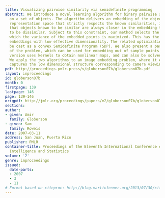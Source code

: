 ```yaml
---
title: Visualizing pairwise similarity via semidefinite programming
abstract: We introduce a novel learning algorithm for binary pairwise similarity measurements
  on a set of objects. The algorithm delivers an embedding of the objects into a vector
  representation space that strictly respects the known similarities, in the sense
  that objects known to be similar are always closer in the embedding than those known
  to be dissimilar. Subject to this constraint, our method selects the mapping in
  which the variance of the embedded points is maximized. This has the effect of favoring
  embeddings with low effective dimensionality. The related optimization problem can
  be cast as a convex Semidefinite Program (SDP). We also present a parametric version
  of the problem, which can be used for embedding out of sample points. The parametric
  version uses kernels to obtain nonlinear maps, and can also be solved using an SDP.
  We apply the two algorithms to an image embedding problem, where it effectively
  captures the low dimensional structure corresponding to camera viewing parameters.
pdf: http://proceedings.pmlr.press/v/globerson07b/globerson07b.pdf
layout: inproceedings
id: globerson07b
month: 0
firstpage: 139
lastpage: 146
page: 139-146
origpdf: http://jmlr.org/proceedings/papers/v2/globerson07b/globerson07b.pdf
sections: 
author:
- given: Amir
  family: Globerson
- given: Sam
  family: Roweis
date: 2007-03-11
address: San Juan, Puerto Rico
publisher: PMLR
container-title: Proceedings of the Eleventh International Conference on Artificial
  Intelligence and Statistics
volume: '2'
genre: inproceedings
issued:
  date-parts:
  - 2007
  - 3
  - 11
# Format based on citeproc: http://blog.martinfenner.org/2013/07/30/citeproc-yaml-for-bibliographies/
---
```

